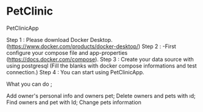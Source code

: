 # PetClinic
PetClinicApp

Step 1 : Please download Docker Desktop.(https://www.docker.com/products/docker-desktop/)
Step 2 : -First configure your compose file and app-properties (https://docs.docker.com/compose).
Step 3 : Create your data source with using postgresql (Fill the blanks with docker compose informations and test connection.)
Step 4 : You can start using PetClinicApp.

What you can do ;

Add owner's personal info and owners pet;
Delete owners and pets with ıd;
Find owners and pet with Id;
Change pets information

